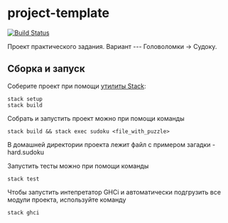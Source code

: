 # project-template

[![Build Status](https://travis-ci.org/cmc-haskell-2017/project-template.svg?branch=master)](https://travis-ci.org/cmc-haskell-2017/project-template)

Проект практического задания. Вариант --- Головоломки -> Судоку.

## Сборка и запуск

Соберите проект при помощи [утилиты Stack](https://www.haskellstack.org):

```
stack setup
stack build
```

Собрать и запустить проект можно при помощи команды

```
stack build && stack exec sudoku <file_with_puzzle>
```
В домашней директории проекта лежит файл с примером загадки - hard.sudoku

Запустить тесты можно при помощи команды

```
stack test
```

Чтобы запустить интепретатор GHCi и автоматически подгрузить все модули проекта, используйте команду

```
stack ghci
```

